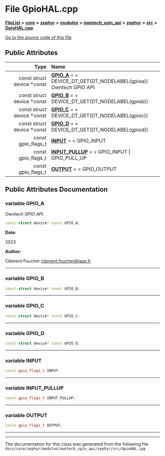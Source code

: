 

# File GpioHAL.cpp



[**FileList**](files.md) **>** [**core**](dir_771164b9325b04f1442f7a3ffa8ecb89.md) **>** [**zephyr**](dir_09002e7ce91f09aeb040dfd1861a47f4.md) **>** [**modules**](dir_6d0fb8ab814c517e7f155fb837e32f72.md) **>** [**owntech\_spin\_api**](dir_87330bcbf7fe698536ea5946c1b90585.md) **>** [**zephyr**](dir_83abe2f3de580445b50d57f614c989e1.md) **>** [**src**](dir_b0a9bfd1c37d418dc07d30cb79a776da.md) **>** [**GpioHAL.cpp**](GpioHAL_8cpp.md)

[Go to the source code of this file](GpioHAL_8cpp_source.md)
























## Public Attributes

| Type | Name |
| ---: | :--- |
|  const struct device \*const | [**GPIO\_A**](#variable-gpio_a)   = = DEVICE\_DT\_GET(DT\_NODELABEL(gpioa))<br>_Owntech GPIO API._  |
|  const struct device \*const | [**GPIO\_B**](#variable-gpio_b)   = = DEVICE\_DT\_GET(DT\_NODELABEL(gpiob))<br> |
|  const struct device \*const | [**GPIO\_C**](#variable-gpio_c)   = = DEVICE\_DT\_GET(DT\_NODELABEL(gpioc))<br> |
|  const struct device \*const | [**GPIO\_D**](#variable-gpio_d)   = = DEVICE\_DT\_GET(DT\_NODELABEL(gpiod))<br> |
|  const gpio\_flags\_t | [**INPUT**](#variable-input)   = = GPIO\_INPUT<br> |
|  const gpio\_flags\_t | [**INPUT\_PULLUP**](#variable-input_pullup)   = = GPIO\_INPUT \| GPIO\_PULL\_UP<br> |
|  const gpio\_flags\_t | [**OUTPUT**](#variable-output)   = = GPIO\_OUTPUT<br> |












































## Public Attributes Documentation




### variable GPIO\_A 

_Owntech GPIO API._ 
```C++
const struct device* const GPIO_A;
```





**Date:**

2023




**Author:**

Clément Foucher [clement.foucher@laas.fr](mailto:clement.foucher@laas.fr) 





        

<hr>



### variable GPIO\_B 

```C++
const struct device* const GPIO_B;
```




<hr>



### variable GPIO\_C 

```C++
const struct device* const GPIO_C;
```




<hr>



### variable GPIO\_D 

```C++
const struct device* const GPIO_D;
```




<hr>



### variable INPUT 

```C++
const gpio_flags_t INPUT;
```




<hr>



### variable INPUT\_PULLUP 

```C++
const gpio_flags_t INPUT_PULLUP;
```




<hr>



### variable OUTPUT 

```C++
const gpio_flags_t OUTPUT;
```




<hr>

------------------------------
The documentation for this class was generated from the following file `docs/core/zephyr/modules/owntech_spin_api/zephyr/src/GpioHAL.cpp`

